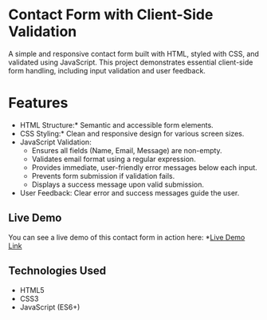 # Contact Form with Client-Side Validation

A simple and responsive contact form built with HTML, styled with CSS, and validated using JavaScript. This project demonstrates essential client-side form handling, including input validation and user feedback.

# Features

* HTML Structure:* Semantic and accessible form elements.
* CSS Styling:* Clean and responsive design for various screen sizes.
* JavaScript Validation:
    * Ensures all fields (Name, Email, Message) are non-empty.
    * Validates email format using a regular expression.
    * Provides immediate, user-friendly error messages below each input.
    * Prevents form submission if validation fails.
    * Displays a success message upon valid submission.
* User Feedback: Clear error and success messages guide the user.

## Live Demo

You can see a live demo of this contact form in action here:
*[Live Demo Link](https://pallavi-muttineni.github.io/contact-form-validation/)

## Technologies Used

* HTML5
* CSS3
* JavaScript (ES6+)

